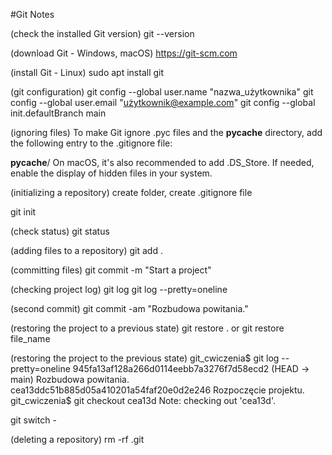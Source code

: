 #Git Notes

(check the installed Git version)
git --version 


(download Git - Windows, macOS)
https://git-scm.com


(install Git - Linux)
sudo apt install git


(git configuration)
git config --global user.name "nazwa_użytkownika"
git config --global user.email "użytkownik@example.com"
git config --global init.defaultBranch main


(ignoring files)
To make Git ignore .pyc files and the __pycache__ directory, add the following entry to the .gitignore file:

__pycache__/
On macOS, it's also recommended to add .DS_Store. If needed, enable the display of hidden files in your system.


(initializing a repository)
create folder, create .gitignore file

git init


(check status)
git status


(adding files to a repository)
git add .


(committing files)
git commit -m "Start a project"


(checking project log)
git log
git log --pretty=oneline


(second commit)
git commit -am "Rozbudowa powitania."


(restoring the project to a previous state)
git restore .
or
git restore file_name


(restoring the project to the previous state)
git_cwiczenia$ git log --pretty=oneline
945fa13af128a266d0114eebb7a3276f7d58ecd2 (HEAD -> main) Rozbudowa powitania.
cea13ddc51b885d05a410201a54faf20e0d2e246 Rozpoczęcie projektu.
git_cwiczenia$ git checkout cea13d
Note: checking out 'cea13d'.

git switch -


(deleting a repository)
rm -rf .git



